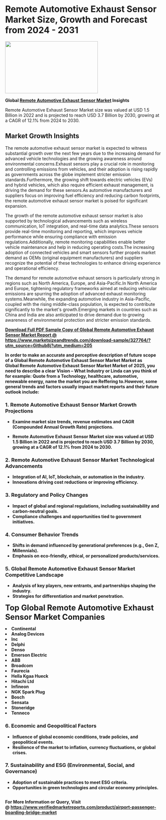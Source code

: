 <H1>Remote Automotive Exhaust Sensor Market Size, Growth and Forecast from 2024 - 2031</H1><img class="aligncenter size-medium wp-image-584254" src="https://thirdeyenews.in/wp-content/uploads/2024/09/Global-Market-Research-300x168.jpeg" alt="" width="300" height="168" /><p><strong>Global&nbsp;<a href="https://www.marketsizeandtrends.com/download-sample/327764/?utm_source=Github8j?utm_medium=205">Remote Automotive Exhaust Sensor Market</a> Insights</strong></p><p>Remote Automotive Exhaust Sensor Market size was valued at USD 1.5 Billion in 2022 and is projected to reach USD 3.7 Billion by 2030, growing at a CAGR of 12.1% from 2024 to 2030.</p><p><h2>Market Growth Insights</h2> <p>The remote automotive exhaust sensor market is expected to witness substantial growth over the next few years due to the increasing demand for advanced vehicle technologies and the growing awareness around environmental concerns.Exhaust sensors play a crucial role in monitoring and controlling emissions from vehicles, and their adoption is rising rapidly as governments across the globe implement stricter emission standards.Furthermore, the growing shift towards electric vehicles (EVs) and hybrid vehicles, which also require efficient exhaust management, is driving the demand for these sensors.As automotive manufacturers and suppliers focus on improving fuel efficiency and reducing carbon footprints, the remote automotive exhaust sensor market is poised for significant expansion.</p> <p><strong><a href="#"></a></strong></p> <p>The growth of the remote automotive exhaust sensor market is also supported by technological advancements such as wireless communication, IoT integration, and real-time data analytics.These sensors provide real-time monitoring and reporting, which improves vehicle performance while ensuring compliance with emission regulations.Additionally, remote monitoring capabilities enable better vehicle maintenance and help in reducing operating costs.The increasing adoption of connected vehicles and smart sensors further propels market demand as OEMs (original equipment manufacturers) and suppliers recognize the potential of these technologies to enhance driving experience and operational efficiency.</p> <p>The demand for remote automotive exhaust sensors is particularly strong in regions such as North America, Europe, and Asia-Pacific.In North America and Europe, tightening regulatory frameworks aimed at reducing vehicular emissions are spurring the adoption of advanced exhaust monitoring systems.Meanwhile, the expanding automotive industry in Asia-Pacific, coupled with the rising middle-class population, is expected to contribute significantly to the market's growth.Emerging markets in countries such as China and India are also anticipated to drive demand due to growing awareness of environmental protection and stricter emission standards.</p> <p><strong><a href="#"></p><p><span class=""><strong>Download Full PDF Sample Copy of Global Remote Automotive Exhaust Sensor Market Report</strong> @ <a href="https://www.marketsizeandtrends.com/download-sample/327764/?utm_source=Github8j?utm_medium=205" target="_blank">https://www.marketsizeandtrends.com/download-sample/327764/?utm_source=Github8j?utm_medium=205</a></span></p><p>In order to make an accurate and perceptive description of future scope of a Global&nbsp;Remote Automotive Exhaust Sensor Market Market as Global&nbsp;Remote Automotive Exhaust Sensor Market Market of 2025, you need to describe a clear Vision &ndash; What Industry or Linda can you think of for example: Quote from a Technology, healthcare, automotive, renewable energy, name the market you are Reffering to.However, some general trends and factors usually impact market reports and their future outlook include:</p><h3>1.&nbsp;<strong>Remote Automotive Exhaust Sensor Market Growth Projections</strong></h3><ul><li>Examine market size trends, revenue estimates and CAGR (Compounded Annual Growth Rate) projections.</li><li><p>Remote Automotive Exhaust Sensor Market size was valued at USD 1.5 Billion in 2022 and is projected to reach USD 3.7 Billion by 2030, growing at a CAGR of 12.1% from 2024 to 2030.</p></li></ul><h3>2.&nbsp;<strong>Remote Automotive Exhaust Sensor Market Technological Advancements</strong></h3><ul><li>Integration of AI, IoT, blockchain, or automation in the industry.</li><li>Innovations driving cost reductions or improving efficiency.</li></ul><h3>3.&nbsp;<strong>Regulatory and Policy Changes</strong></h3><ul><li>Impact of global and regional regulations, including sustainability and carbon-neutral goals.</li><li>Compliance challenges and opportunities tied to government initiatives.</li></ul><h3>4.&nbsp;<strong>Consumer Behavior Trends</strong></h3><ul><li>Shifts in demand influenced by generational preferences (e.g., Gen Z, Millennials).</li><li>Emphasis on eco-friendly, ethical, or personalized products/services.</li></ul><h3>5.&nbsp;<strong>Global Remote Automotive Exhaust Sensor Market Competitive Landscape</strong></h3><ul><li>Analysis of key players, new entrants, and partnerships shaping the industry.</li><li>Strategies for differentiation and market penetration.</li></ul><p data-pm-slice="1 1 []"><span style="color: inherit; font-family: inherit; font-size: 25px;">Top Global Remote Automotive Exhaust Sensor Market Companies</span></p><div class="" data-test-id=""><p><li>Continental</li><li> Analog Devices</li><li> Inc</li><li> Delphi</li><li> Denso</li><li> Emerson Electric</li><li> ABB</li><li> Broadcom</li><li> Faurecia</li><li> Hella Kgaa Hueck</li><li> Hitachi Ltd</li><li> Infineon</li><li> NGK Spark Plug</li><li> Bosch</li><li> Sensata</li><li> Stoneridge</li><li> Tenneco</li></p></div><h3>6.&nbsp;<strong>Economic and Geopolitical Factors</strong></h3><ul><li>Influence of global economic conditions, trade policies, and geopolitical events.</li><li>Resilience of the market to inflation, currency fluctuations, or global crises.</li></ul><h3>7.&nbsp;<strong>Sustainability and ESG (Environmental, Social, and Governance)</strong></h3><ul><li>Adoption of sustainable practices to meet ESG criteria.</li><li>Opportunities in green technologies and circular economy principles.</li></ul><h2><strong style="font-size: 14px;">For More Information or Query, Visit @&nbsp;</strong><a style="background-color: #ffffff; font-size: 14px;" href="https://www.marketsizeandtrends.com/report/remote-automotive-exhaust-sensor-market/" target="_blank">https://www.verifiedmarketreports.com/product/airport-passenger-boarding-bridge-market</a></h2>